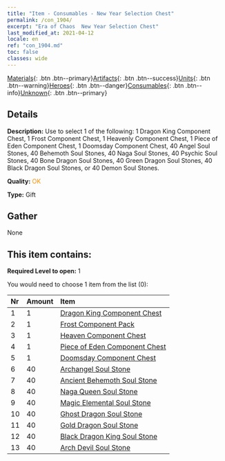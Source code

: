 ```yaml
---
title: "Item - Consumables - New Year Selection Chest"
permalink: /con_1904/
excerpt: "Era of Chaos  New Year Selection Chest"
last_modified_at: 2021-04-12
locale: en
ref: "con_1904.md"
toc: false
classes: wide
---
```

 [Materials](/){: .btn .btn--primary}[Artifacts](/Artifacts/){: .btn .btn--success}[Units](/Units/){: .btn .btn--warning}[Heroes](/Heroes/){: .btn .btn--danger}[Consumables](/Consumables/){: .btn .btn--info}[Unknown](/Unknown/){: .btn .btn--primary}

## Details
 **Description:** Use to select 1 of the following: 1 Dragon King Component Chest, 1 Frost Component Chest, 1 Heavenly Component Chest, 1 Piece of Eden Component Chest, 1 Doomsday Component Chest, 40 Angel Soul Stones, 40 Behemoth Soul Stones, 40 Naga Soul Stones, 40 Psychic Soul Stones, 40 Bone Dragon Soul Stones, 40 Green Dragon Soul Stones, 40 Black Dragon Soul Stones, or 40 Demon Soul Stones.

 **Quality:** <span style="color: #FF8C00">OK</span>

 **Type:** Gift

## Gather

  None

## This item contains:

 **Required Level to open:** 1

 You would need to choose 1 item from the list (0):

  | Nr | Amount |     Item    |
  |:---|:-------|:------------|
  | 1 | 1 | [Dragon King Component Chest](/Items/con_1348/) | 
  | 2 | 1 | [Frost Component Pack](/Items/con_1352/) | 
  | 3 | 1 | [Heaven Component Chest](/Items/con_1354/) | 
  | 4 | 1 | [Piece of Eden Component Chest](/Items/con_1864/) | 
  | 5 | 1 | [Doomsday Component Chest](/Items/con_1360/) | 
  | 6 | 40 | [Archangel Soul Stone](/Items/unt_288/) | 
  | 7 | 40 | [Ancient Behemoth Soul Stone](/Items/unt_311/) | 
  | 8 | 40 | [Naga Queen Soul Stone](/Items/unt_325/) | 
  | 9 | 40 | [Magic Elemental Soul Stone](/Items/unt_347/) | 
  | 10 | 40 | [Ghost Dragon Soul Stone](/Items/unt_303/) | 
  | 11 | 40 | [Gold Dragon Soul Stone](/Items/unt_295/) | 
  | 12 | 40 | [Black Dragon King Soul Stone](/Items/unt_334/) | 
  | 13 | 40 | [Arch Devil Soul Stone](/Items/unt_318/) | 
